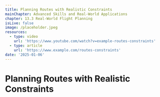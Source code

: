 ```yaml
---
title: Planning Routes with Realistic Constraints
mainChapter: Advanced Skills and Real-World Applications
chapter: 13.3 Real-World Flight Planning
isLive: false
image: /placeholder.jpeg
resources:
  - type: video
    url: 'https://www.youtube.com/watch?v=example-routes-constraints'
  - type: article
    url: 'https://www.example.com/routes-constraints'
date: '2025-01-06'
---
```


# Planning Routes with Realistic Constraints
